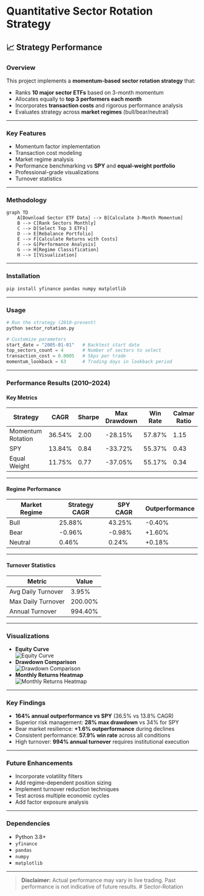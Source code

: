 # Quantitative Sector Rotation Strategy

## 📈 Strategy Performance

### Overview
This project implements a **momentum-based sector rotation strategy** that:
- Ranks **10 major sector ETFs** based on 3-month momentum  
- Allocates equally to **top 3 performers each month**  
- Incorporates **transaction costs** and rigorous performance analysis  
- Evaluates strategy across **market regimes** (bull/bear/neutral)  

---

### Key Features
- Momentum factor implementation  
- Transaction cost modeling  
- Market regime analysis  
- Performance benchmarking vs **SPY** and **equal-weight portfolio**  
- Professional-grade visualizations  
- Turnover statistics  

---

### Methodology
```mermaid
graph TD
    A[Download Sector ETF Data] --> B[Calculate 3-Month Momentum]
    B --> C[Rank Sectors Monthly]
    C --> D[Select Top 3 ETFs]
    D --> E[Rebalance Portfolio]
    E --> F[Calculate Returns with Costs]
    F --> G[Performance Analysis]
    G --> H[Regime Classification]
    H --> I[Visualization]
```

---

### Installation
```bash
pip install yfinance pandas numpy matplotlib
```

---

### Usage
```python
# Run the strategy (2010-present)
python sector_rotation.py

# Customize parameters
start_date = "2005-01-01"   # Backtest start date
top_sectors_count = 4       # Number of sectors to select
transaction_cost = 0.0005   # 5bps per trade
momentum_lookback = 63      # Trading days in lookback period
```

---

### Performance Results (2010–2024)

#### Key Metrics
| Strategy            | CAGR    | Sharpe | Max Drawdown | Win Rate | Calmar Ratio |
|---------------------|---------|--------|--------------|----------|--------------|
| Momentum Rotation   | 36.54%  | 2.00   | -28.15%      | 57.87%   | 1.15         |
| SPY                 | 13.84%  | 0.84   | -33.72%      | 55.37%   | 0.43         |
| Equal Weight        | 11.75%  | 0.77   | -37.05%      | 55.17%   | 0.34         |

---

#### Regime Performance
| Market Regime | Strategy CAGR | SPY CAGR | Outperformance |
|---------------|--------------|----------|----------------|
| Bull          | 25.88%       | 43.25%   | -0.40%         |
| Bear          | -0.96%       | -0.98%   | +1.60%         |
| Neutral       | 0.46%        | 0.24%    | +0.18%         |

---

#### Turnover Statistics
| Metric              | Value     |
|---------------------|-----------|
| Avg Daily Turnover  | 3.95%     |
| Max Daily Turnover  | 200.00%   |
| Annual Turnover     | 994.40%   |

---

### Visualizations
- **Equity Curve**  
  ![Equity Curve](https://equity_curve.png)
- **Drawdown Comparison**  
  ![Drawdown Comparison](https://drawdown_comparison.png)
- **Monthly Returns Heatmap**  
  ![Monthly Returns Heatmap](https://monthly_returns_heatmap.png)

---

### Key Findings
- **164% annual outperformance vs SPY** (36.5% vs 13.8% CAGR)  
- Superior risk management: **28% max drawdown** vs 34% for SPY  
- Bear market resilience: **+1.6% outperformance** during declines  
- Consistent performance: **57.9% win rate** across all conditions  
- High turnover: **994% annual turnover** requires institutional execution  

---

### Future Enhancements
- Incorporate volatility filters  
- Add regime-dependent position sizing  
- Implement turnover reduction techniques  
- Test across multiple economic cycles  
- Add factor exposure analysis  

---

### Dependencies
- Python 3.8+  
- `yfinance`  
- `pandas`  
- `numpy`  
- `matplotlib`  

---

> **Disclaimer:** Actual performance may vary in live trading. Past performance is not indicative of future results.
#   S e c t o r - R o t a t i o n  
 